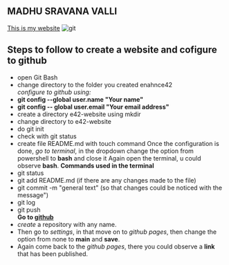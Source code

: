 ## MADHU SRAVANA VALLI
[This is my website](https://sravana9.github.io/e42-website/)
![git](https://cdn.educba.com/academy/wp-content/uploads/2019/03/Introduction-To-GIT.png)  
## Steps to follow to create a website and cofigure to github   

- open Git Bash
- change directory to the folder you created enahnce42  
  _configure to github using:_  
- **git config --global user.name "Your name"**  
- **git config -- global user.email "Your email address"**  
- create a directory e42-website using mkdir
- change directory to e42-website
- do git init
- check with git status
- create file README.md with touch command 
 Once the configuration is done, _go to terminal_, in the dropdown change the option from powershell to **bash** and close it
 Again open the terminal, u could observe **bash**.
**Commands used in the terminal**
 - git status
 - git add README.md (if there are any changes made to the file)
 - git commit -m "general text" (so that changes could be noticed with the message") 
 - git log
 - git push   
**Go to [github](github.com/new)**
 - _create_ a repository with any name.
 - Then go to _settings_, in that move on to _github pages_, then change the option from none to **main** and **save**.
 - Again come back to the _github pages_, there you could observe a **link** that has been published.   
  